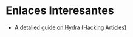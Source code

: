 # Enlaces Interesantes

- [A detalied guide on Hydra (Hacking Articles)](https://www.hackingarticles.in/a-detailed-guide-on-hydra/)
